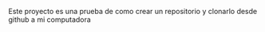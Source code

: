 Este proyecto es  una prueba de como crear un repositorio y clonarlo desde github a mi computadora

